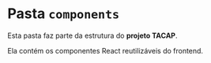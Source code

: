 # Pasta `components`

Esta pasta faz parte da estrutura do **projeto TACAP**.

Ela contém os componentes React reutilizáveis do frontend.
